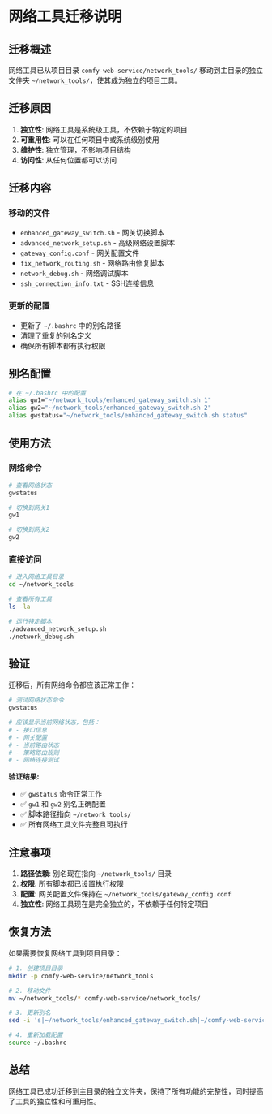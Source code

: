 # 网络工具迁移说明

## 迁移概述

网络工具已从项目目录 `comfy-web-service/network_tools/` 移动到主目录的独立文件夹 `~/network_tools/`，使其成为独立的项目工具。

## 迁移原因

1. **独立性**: 网络工具是系统级工具，不依赖于特定的项目
2. **可重用性**: 可以在任何项目中或系统级别使用
3. **维护性**: 独立管理，不影响项目结构
4. **访问性**: 从任何位置都可以访问

## 迁移内容

### 移动的文件
- `enhanced_gateway_switch.sh` - 网关切换脚本
- `advanced_network_setup.sh` - 高级网络设置脚本
- `gateway_config.conf` - 网关配置文件
- `fix_network_routing.sh` - 网络路由修复脚本
- `network_debug.sh` - 网络调试脚本
- `ssh_connection_info.txt` - SSH连接信息

### 更新的配置
- 更新了 `~/.bashrc` 中的别名路径
- 清理了重复的别名定义
- 确保所有脚本都有执行权限

## 别名配置

```bash
# 在 ~/.bashrc 中的配置
alias gw1="~/network_tools/enhanced_gateway_switch.sh 1"
alias gw2="~/network_tools/enhanced_gateway_switch.sh 2"
alias gwstatus="~/network_tools/enhanced_gateway_switch.sh status"
```

## 使用方法

### 网络命令
```bash
# 查看网络状态
gwstatus

# 切换到网关1
gw1

# 切换到网关2
gw2
```

### 直接访问
```bash
# 进入网络工具目录
cd ~/network_tools

# 查看所有工具
ls -la

# 运行特定脚本
./advanced_network_setup.sh
./network_debug.sh
```

## 验证

迁移后，所有网络命令都应该正常工作：

```bash
# 测试网络状态命令
gwstatus

# 应该显示当前网络状态，包括：
# - 接口信息
# - 网关配置
# - 当前路由状态
# - 策略路由规则
# - 网络连接测试
```

**验证结果:**
- ✅ `gwstatus` 命令正常工作
- ✅ `gw1` 和 `gw2` 别名正确配置
- ✅ 脚本路径指向 `~/network_tools/`
- ✅ 所有网络工具文件完整且可执行

## 注意事项

1. **路径依赖**: 别名现在指向 `~/network_tools/` 目录
2. **权限**: 所有脚本都已设置执行权限
3. **配置**: 网关配置文件保持在 `~/network_tools/gateway_config.conf`
4. **独立性**: 网络工具现在是完全独立的，不依赖于任何特定项目

## 恢复方法

如果需要恢复网络工具到项目目录：

```bash
# 1. 创建项目目录
mkdir -p comfy-web-service/network_tools

# 2. 移动文件
mv ~/network_tools/* comfy-web-service/network_tools/

# 3. 更新别名
sed -i 's|~/network_tools/enhanced_gateway_switch.sh|~/comfy-web-service/network_tools/enhanced_gateway_switch.sh|g' ~/.bashrc

# 4. 重新加载配置
source ~/.bashrc
```

## 总结

网络工具已成功迁移到主目录的独立文件夹，保持了所有功能的完整性，同时提高了工具的独立性和可重用性。 